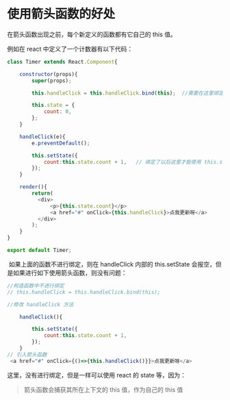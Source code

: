 # 使用箭头函数的好处

在箭头函数出现之前，每个新定义的函数都有它自己的 this 值。

例如在 react 中定义了一个计数器有以下代码：

```js
class Timer extends React.Component{

    constructor(props){
        super(props);

        this.handleClick = this.handleClick.bind(this);  //需要在这里绑定 将this 值传递过来

        this.state = {
            count: 0,
        };
    }

    handleClick(e){
        e.preventDefault();

        this.setState({
            count:this.state.count + 1,   // 绑定了以后这里才能使用 this.state
        });
    }

    render(){
        return(
          <div>
              <p>{this.state.count}</p>
              <a href="#" onClick={this.handleClick}>点我更新呀</a>
          </div>
        );
    }
}

export default Timer;
```

 如果上面的函数不进行绑定，则在 handleClick 内部的 this.setState 会报空，但是如果进行如下使用箭头函数，则没有问题：

```js
//构造函数中不进行绑定
// this.handleClick = this.handleClick.bind(this);

//修改 handleClick 方法

    handleClick(){

        this.setState({
            count:this.state.count + 1,
        });
    }
// 引入箭头函数
 <a href="#" onClick={()=>{this.handleClick()}}>点我更新呀</a>
```

这里，没有进行绑定，但是一样可以使用 react 的 state 等，因为：

> 箭头函数会捕获其所在上下文的  this 值，作为自己的 this 值